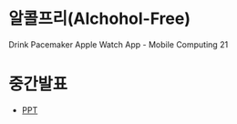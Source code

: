 # 알콜프리(Alchohol-Free)
Drink Pacemaker Apple Watch App - Mobile Computing 21

# 중간발표
- [PPT](https://github.com/gajagajago/alcohol-free/blob/main/midterm_proposal.pptx)
